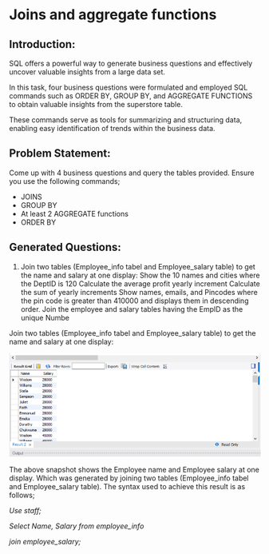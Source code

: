 # Joins and aggregate functions

## Introduction:

SQL offers a powerful way to generate business questions and effectively uncover valuable insights from a large data set.

In this task, four business questions were formulated and employed SQL commands such as ORDER BY, GROUP BY, and AGGREGATE FUNCTIONS to obtain valuable insights from the superstore table.

These commands serve as tools for summarizing and structuring data, enabling easy identification of trends within the business data.

## Problem Statement:
Come up with 4 business questions and query the tables provided. Ensure you use the following commands;

- JOINS
- GROUP BY
- At least 2 AGGREGATE functions
- ORDER BY

## Generated Questions:

1. Join two tables (Employee_info tabel and Employee_salary table) to get the name and salary at one display:
Show the 10 names and cities where the DeptID is 120
Calculate the average profit yearly increment
Calculate the sum of yearly increments
Show names, emails, and Pincodes where the pin code is greater than 410000 and displays them in descending order.
Join the employee and salary tables having the EmpID as the unique Numbe

Join two tables (Employee_info tabel and Employee_salary table) to get the name and salary at one display:

![](Table_Joins.png)

The above snapshot shows the Employee name and Employee salary at one display. Which was generated by joining two tables (Employee_info tabel and Employee_salary table). The syntax used to achieve this result is as follows;

_Use staff;_

_Select Name, Salary from employee_info_

_join employee_salary;_
